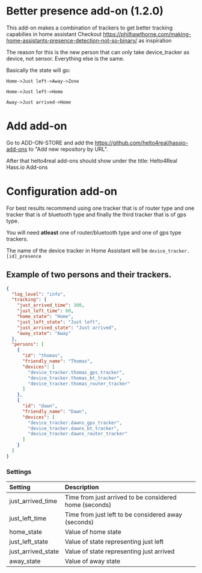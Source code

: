 # Better presence add-on (1.2.0)

This add-on makes a combination of trackers to get better tracking capabilies in home assistant
Checkout
https://philhawthorne.com/making-home-assistants-presence-detection-not-so-binary/ as inspiration

The reason for this is the new person that can only take device_tracker as device, not sensor. Everything else is the same.

Basically the state will go:

```
Home->Just left->Away->Zone

Home->Just left->Home

Away->Just arrived->Home

```

# Add add-on

Go to ADD-ON-STORE and add the https://github.com/helto4real/hassio-add-ons to "Add new repository by URL".

After that helto4real add-ons should show under the title: Helto4Real Hass.io Add-ons

# Configuration add-on

For best results recommend using one tracker that is of router type and one tracker that is of bluetooth type and finally the third tracker that is of gps type.

You will need **atleast** one of router/bluetooth type and one of gps type trackers.

The name of the device tracker in Home Assistant will be `device_tracker.[id]_presence`

## Example of two persons and their trackers.

```json
{
  "log_level": "info",
  "tracking": {
    "just_arrived_time": 300,
    "just_left_time": 60,
    "home_state": "Home",
    "just_left_state": "Just left",
    "just_arrived_state": "Just arrived",
    "away_state": "Away"
  },
  "persons": [
    {
      "id": "thomas",
      "friendly_name": "Thomas",
      "devices": [
        "device_tracker.thomas_gps_tracker",
        "device_tracker.thomas_bt_tracker",
        "device_tracker.thomas_router_tracker"
      ]
    },
    {
      "id": "dawn",
      "friendly_name": "Dawn",
      "devices": [
        "device_tracker.dawns_gps_tracker",
        "device_tracker.dawns_bt_tracker",
        "device_tracker.dawns_router_tracker"
      ]
    }
  ]
}
```

### Settings

| Setting            | Description                                            |
| :----------------- | :----------------------------------------------------- |
| just_arrived_time  | Time from just arrived to be considered home (seconds) |
| just_left_time     | Time from just left to be considered away (seconds)    |
| home_state         | Value of home state                                    |
| just_left_state    | Value of state representing just left                  |
| just_arrived_state | Value of state representing just arrived               |
| away_state         | Value of away state                                    |

